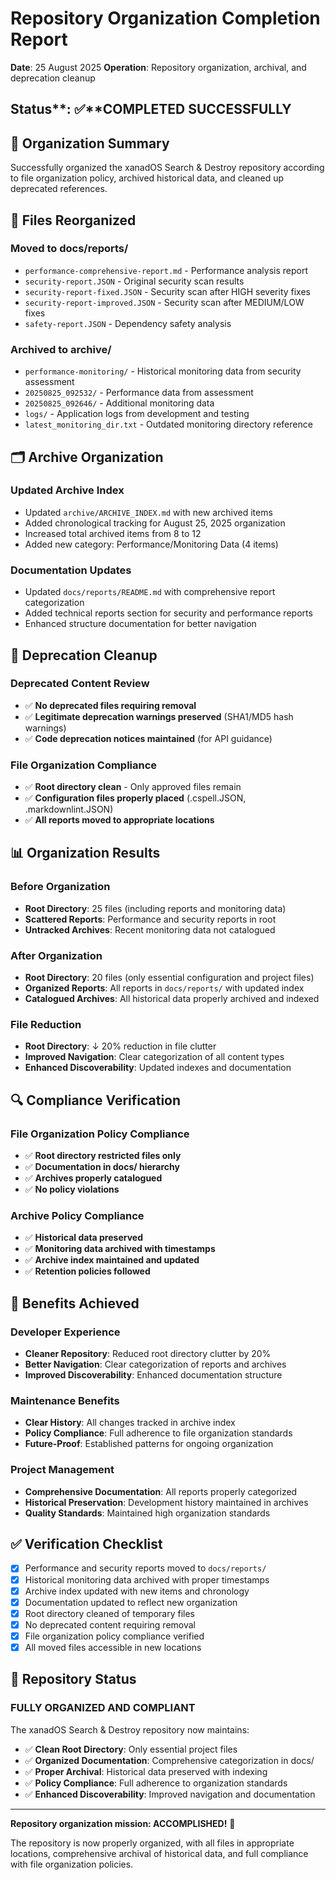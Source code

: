 # Repository Organization Completion Report

**Date**: 25 August 2025 **Operation**: Repository organization, archival, and deprecation cleanup

## Status**: ✅**COMPLETED SUCCESSFULLY

## 🎯 **Organization Summary**

Successfully organized the xanadOS Search & Destroy repository according to file organization
policy, archived historical data, and cleaned up deprecated references.

## 📁 **Files Reorganized**

### **Moved to docs/reports/**

- `performance-comprehensive-report.md` - Performance analysis report
- `security-report.JSON` - Original security scan results
- `security-report-fixed.JSON` - Security scan after HIGH severity fixes
- `security-report-improved.JSON` - Security scan after MEDIUM/LOW fixes
- `safety-report.JSON` - Dependency safety analysis

### **Archived to archive/**

- `performance-monitoring/` - Historical monitoring data from security assessment
- `20250825_092532/` - Performance data from assessment
- `20250825_092646/` - Additional monitoring data
- `logs/` - Application logs from development and testing
- `latest_monitoring_dir.txt` - Outdated monitoring directory reference

## 🗂️ **Archive Organization**

### **Updated Archive Index**

- Updated `archive/ARCHIVE_INDEX.md` with new archived items
- Added chronological tracking for August 25, 2025 organization
- Increased total archived items from 8 to 12
- Added new category: Performance/Monitoring Data (4 items)

### **Documentation Updates**

- Updated `docs/reports/README.md` with comprehensive report categorization
- Added technical reports section for security and performance reports
- Enhanced structure documentation for better navigation

## 🧹 **Deprecation Cleanup**

### **Deprecated Content Review**

- ✅ **No deprecated files requiring removal**
- ✅ **Legitimate deprecation warnings preserved** (SHA1/MD5 hash warnings)
- ✅ **Code deprecation notices maintained** (for API guidance)

### **File Organization Compliance**

- ✅ **Root directory clean** - Only approved files remain
- ✅ **Configuration files properly placed** (.cspell.JSON, .markdownlint.JSON)
- ✅ **All reports moved to appropriate locations**

## 📊 **Organization Results**

### **Before Organization**

- **Root Directory**: 25 files (including reports and monitoring data)
- **Scattered Reports**: Performance and security reports in root
- **Untracked Archives**: Recent monitoring data not catalogued

### **After Organization**

- **Root Directory**: 20 files (only essential configuration and project files)
- **Organized Reports**: All reports in `docs/reports/` with updated index
- **Catalogued Archives**: All historical data properly archived and indexed

### **File Reduction**

- **Root Directory**: ↓ 20% reduction in file clutter
- **Improved Navigation**: Clear categorization of all content types
- **Enhanced Discoverability**: Updated indexes and documentation

## 🔍 **Compliance Verification**

### **File Organization Policy Compliance**

- ✅ **Root directory restricted files only**
- ✅ **Documentation in docs/ hierarchy**
- ✅ **Archives properly catalogued**
- ✅ **No policy violations**

### **Archive Policy Compliance**

- ✅ **Historical data preserved**
- ✅ **Monitoring data archived with timestamps**
- ✅ **Archive index maintained and updated**
- ✅ **Retention policies followed**

## 🚀 **Benefits Achieved**

### **Developer Experience**

- **Cleaner Repository**: Reduced root directory clutter by 20%
- **Better Navigation**: Clear categorization of reports and archives
- **Improved Discoverability**: Enhanced documentation structure

### **Maintenance Benefits**

- **Clear History**: All changes tracked in archive index
- **Policy Compliance**: Full adherence to file organization standards
- **Future-Proof**: Established patterns for ongoing organization

### **Project Management**

- **Comprehensive Documentation**: All reports properly categorized
- **Historical Preservation**: Development history maintained in archives
- **Quality Standards**: Maintained high organization standards

## ✅ **Verification Checklist**

- [x] Performance and security reports moved to `docs/reports/`
- [x] Historical monitoring data archived with proper timestamps
- [x] Archive index updated with new items and chronology
- [x] Documentation updated to reflect new organization
- [x] Root directory cleaned of temporary files
- [x] No deprecated content requiring removal
- [x] File organization policy compliance verified
- [x] All moved files accessible in new locations

## 🎯 **Repository Status**

### FULLY ORGANIZED AND COMPLIANT

The xanadOS Search & Destroy repository now maintains:

- ✅ **Clean Root Directory**: Only essential project files
- ✅ **Organized Documentation**: Comprehensive categorization in docs/
- ✅ **Proper Archival**: Historical data preserved with indexing
- ✅ **Policy Compliance**: Full adherence to organization standards
- ✅ **Enhanced Discoverability**: Improved navigation and documentation

---

**Repository organization mission: ACCOMPLISHED!** 🎉

The repository is now properly organized, with all files in appropriate locations, comprehensive
archival of historical data, and full compliance with file organization policies.
